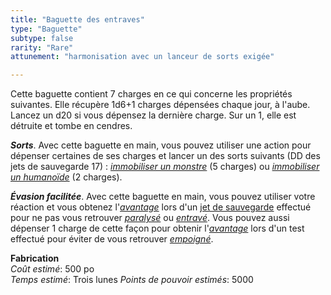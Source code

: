```yaml
---
title: "Baguette des entraves"
type: "Baguette"
subtype: false
rarity: "Rare"
attunement: "harmonisation avec un lanceur de sorts exigée"

---
```

Cette baguette contient 7 charges en ce qui concerne les propriétés suivantes. Elle récupère 1d6+1 charges dépensées chaque jour, à l'aube. Lancez un d20 si vous dépensez la dernière charge. Sur un 1, elle est détruite et tombe en cendres.

_**Sorts**_. Avec cette baguette en main, vous pouvez utiliser une action pour dépenser certaines de ses charges et lancer un des sorts suivants (DD des jets de sauvegarde 17) : [_immobiliser un monstre_](/grimoire/immobiliser-un-monstre/) (5 charges) ou [_immobiliser un humanoïde_](/grimoire/immobiliser-un-humanoide/) (2 charges).

_**Évasion facilitée**_. Avec cette baguette en main, vous pouvez utiliser votre réaction et vous obtenez l'[_avantage_](/utiliser-les-caracteristiques/#avantage-et-desavantage) lors d'un [jet de sauvegarde](/utiliser-les-caracteristiques/#jets-de-sauvegarde) effectué pour ne pas vous retrouver [_paralysé_](/gerer-la-sante-du-personnage/#paralyse) ou [_entravé_](/gerer-la-sante-du-personnage/#entrave). Vous pouvez aussi dépenser 1 charge de cette façon pour obtenir l'[_avantage_](/utiliser-les-caracteristiques/#avantage-et-desavantage) lors d'un test effectué pour éviter de vous retrouver [_empoigné_](/gerer-la-sante-du-personnage/#empoigne).  

**Fabrication**  
*Coût estimé*: 500 po  
*Temps estimé*: Trois lunes
*Points de pouvoir estimés*: 5000  
